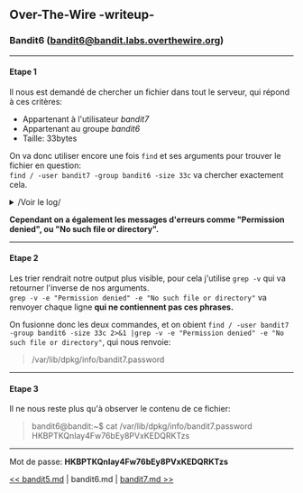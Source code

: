 ## Over-The-Wire -writeup-
### Bandit6 (bandit6@bandit.labs.overthewire.org)

---
#### Etape 1

Il nous est demandé de chercher un fichier dans tout le serveur, qui répond à ces critères:
- Appartenant à l'utilisateur *bandit7*
- Appartenant au groupe *bandit6*
- Taille: 33bytes

On va donc utiliser encore une fois `find` et ses arguments pour trouver le fichier en question:  
`find / -user bandit7 -group bandit6 -size 33c` va chercher exactement cela.
<details>
<summary>/Voir le log/</summary>
find: ‘/run/lvm’: Permission denied
find: ‘/run/screen/S-bandit24’: Permission denied
find: ‘/run/screen/S-bandit1’: Permission denied
find: ‘/run/screen/S-bandit0’: Permission denied
find: ‘/run/screen/S-bandit5’: Permission denied
find: ‘/run/screen/S-bandit9’: Permission denied
find: ‘/run/screen/S-bandit25’: Permission denied
find: ‘/run/screen/S-bandit2’: Permission denied
find: ‘/run/screen/S-bandit12’: Permission denied
find: ‘/run/screen/S-bandit11’: Permission denied
find: ‘/run/screen/S-bandit30’: Permission denied
find: ‘/run/screen/S-bandit29’: Permission denied
find: ‘/run/screen/S-bandit7’: Permission denied
find: ‘/run/screen/S-bandit14’: Permission denied
find: ‘/run/screen/S-bandit16’: Permission denied
find: ‘/run/screen/S-bandit26’: Permission denied
find: ‘/run/screen/S-bandit15’: Permission denied
find: ‘/run/screen/S-bandit13’: Permission denied
find: ‘/run/screen/S-bandit33’: Permission denied
find: ‘/run/screen/S-bandit4’: Permission denied
find: ‘/run/screen/S-bandit28’: Permission denied
find: ‘/run/screen/S-bandit10’: Permission denied
find: ‘/run/screen/S-bandit8’: Permission denied
find: ‘/run/screen/S-bandit27’: Permission denied
find: ‘/run/screen/S-bandit18’: Permission denied
find: ‘/run/screen/S-bandit22’: Permission denied
find: ‘/run/screen/S-bandit31’: Permission denied
find: ‘/run/screen/S-bandit19’: Permission denied
find: ‘/run/screen/S-bandit21’: Permission denied
find: ‘/run/screen/S-bandit23’: Permission denied
find: ‘/run/screen/S-bandit20’: Permission denied
find: ‘/run/shm’: Permission denied
find: ‘/run/lock/lvm’: Permission denied
find: ‘/var/spool/rsyslog’: Permission denied
find: ‘/var/spool/cron/crontabs’: Permission denied
find: ‘/var/log’: Permission denied
find: ‘/var/tmp’: Permission denied
find: ‘/var/cache/ldconfig’: Permission denied
find: ‘/var/cache/apt/archives/partial’: Permission denied
/var/lib/dpkg/info/bandit7.password
find: ‘/var/lib/apt/lists/partial’: Permission denied
find: ‘/var/lib/polkit-1’: Permission denied
find: ‘/cgroup2/csessions’: Permission denied
find: ‘/home/bandit28-git’: Permission denied
find: ‘/home/bandit30-git’: Permission denied
find: ‘/home/bandit31-git’: Permission denied
find: ‘/home/bandit5/inhere’: Permission denied
find: ‘/home/bandit27-git’: Permission denied
find: ‘/home/bandit29-git’: Permission denied
find: ‘/tmp’: Permission denied
find: ‘/lost+found’: Permission denied
find: ‘/root’: Permission denied
find: ‘/etc/ssl/private’: Permission denied
find: ‘/etc/lvm/backup’: Permission denied
find: ‘/etc/lvm/archive’: Permission denied
find: ‘/etc/polkit-1/localauthority’: Permission denied
find: ‘/sys/fs/pstore’: Permission denied
find: ‘/proc/tty/driver’: Permission denied
find: ‘/proc/15724/task/15724/fd/6’: No such file or directory
find: ‘/proc/15724/task/15724/fdinfo/6’: No such file or directory
find: ‘/proc/15724/fd/5’: No such file or directory
find: ‘/proc/15724/fdinfo/5’: No such file or directory
find: ‘/boot/lost+found’: Permission denied
</details>

**Cependant on a également les messages d'erreurs comme "Permission denied", ou "No such file or directory".**  

---
#### Etape 2

Les trier rendrait notre output plus visible, pour cela j'utilise `grep -v` qui va retourner l'inverse de nos arguments.  
`grep -v -e "Permission denied" -e "No such file or directory"` va renvoyer chaque ligne **qui ne contiennent pas ces phrases.**

On fusionne donc les deux commandes, et on obient `find / -user bandit7 -group bandit6 -size 33c 2>&1 |grep -v -e "Permission denied" -e "No such file or directory"`, qui nous renvoie:
> /var/lib/dpkg/info/bandit7.password

---
#### Etape 3

Il ne nous reste plus qu'à observer le contenu de ce fichier:
> bandit6@bandit:~$ cat /var/lib/dpkg/info/bandit7.password  
> HKBPTKQnIay4Fw76bEy8PVxKEDQRKTzs

---
Mot de passe: **HKBPTKQnIay4Fw76bEy8PVxKEDQRKTzs**

[<< bandit5.md](bandit5.md) | bandit6.md | [bandit7.md >>](bandit7.md)
